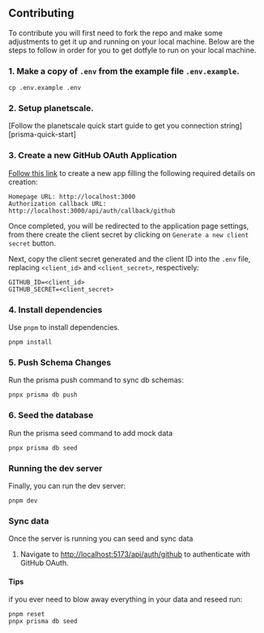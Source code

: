 ## Contributing

To contribute you will first need to fork the repo and make some adjustments to get it up and running on your local
machine. Below are the steps to follow in order for you to get dotfyle to run on your local machine.

### 1. Make a copy of `.env` from the example file `.env.example`.

```
cp .env.example .env
```

### 2. Setup planetscale.

[Follow the planetscale quick start guide to get you connection string][prisma-quick-start]


### 3. Create a new GitHub OAuth Application

[Follow this link][new-oauth] to create a new app filling the following required details on creation:

```
Homepage URL: http://localhost:3000
Authorization callback URL: http://localhost:3000/api/auth/callback/github
```

Once completed, you will be redirected to the application page settings, from there create the client secret by clicking
on `Generate a new client secret` button.

Next, copy the client secret generated and the client ID into the `.env` file, replacing `<client_id>` and
`<client_secret>`, respectively:

```
GITHUB_ID=<client_id>
GITHUB_SECRET=<client_secret>
```


### 4. Install dependencies

Use `pnpm` to install dependencies.

```
pnpm install
```

### 5. Push Schema Changes

Run the prisma push command to sync db schemas:

```
pnpx prisma db push
```

### 6. Seed the database

Run the prisma seed command to add mock data

```
pnpx prisma db seed
```

### Running the dev server

Finally, you can run the dev server:

```
pnpm dev
```

[planetscale-quick-start]: https://planetscale.com/docs/tutorials/planetscale-quick-start-guide
[new-oauth]: https://github.com/settings/applications/new


### Sync data

Once the server is running you can seed and sync data

1. Navigate to [http://localhost:5173/api/auth/github](http://localhost:5173/api/auth/github) to authenticate with GitHub OAuth.

#### Tips

if you ever need to blow away everything in your data and reseed run:

```
pnpm reset
pnpx prisma db seed
```

